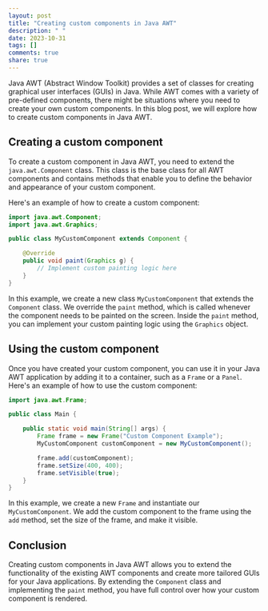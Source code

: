 ```yaml
---
layout: post
title: "Creating custom components in Java AWT"
description: " "
date: 2023-10-31
tags: []
comments: true
share: true
---
```


Java AWT (Abstract Window Toolkit) provides a set of classes for creating graphical user interfaces (GUIs) in Java. While AWT comes with a variety of pre-defined components, there might be situations where you need to create your own custom components. In this blog post, we will explore how to create custom components in Java AWT.

## Creating a custom component

To create a custom component in Java AWT, you need to extend the `java.awt.Component` class. This class is the base class for all AWT components and contains methods that enable you to define the behavior and appearance of your custom component.

Here's an example of how to create a custom component:

```java
import java.awt.Component;
import java.awt.Graphics;

public class MyCustomComponent extends Component {

    @Override
    public void paint(Graphics g) {
        // Implement custom painting logic here
    }
}
```

In this example, we create a new class `MyCustomComponent` that extends the `Component` class. We override the `paint` method, which is called whenever the component needs to be painted on the screen. Inside the `paint` method, you can implement your custom painting logic using the `Graphics` object.

## Using the custom component

Once you have created your custom component, you can use it in your Java AWT application by adding it to a container, such as a `Frame` or a `Panel`. Here's an example of how to use the custom component:

```java
import java.awt.Frame;

public class Main {

    public static void main(String[] args) {
        Frame frame = new Frame("Custom Component Example");
        MyCustomComponent customComponent = new MyCustomComponent();

        frame.add(customComponent);
        frame.setSize(400, 400);
        frame.setVisible(true);
    }
}
```

In this example, we create a new `Frame` and instantiate our `MyCustomComponent`. We add the custom component to the frame using the `add` method, set the size of the frame, and make it visible.

## Conclusion

Creating custom components in Java AWT allows you to extend the functionality of the existing AWT components and create more tailored GUIs for your Java applications. By extending the `Component` class and implementing the `paint` method, you have full control over how your custom component is rendered.